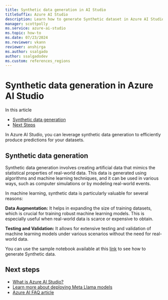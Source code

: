 ```yaml
---
title: Synthetic data generation in AI Studio
titleSuffix: Azure AI Studio
description: Learn how to generate Synthetic dataset in Azure AI Studio.
manager: scottpolly
ms.service: azure-ai-studio
ms.topic: how-to
ms.date: 07/23/2024
ms.reviewer: vkann
reviewer: anshirga
ms.author: ssalgado
author: ssalgadodev
ms.custom: references_regions
---
```


# Synthetic data generation in Azure AI Studio

In this article
  - [Synthetic data generation](#synthetic-data-generation)
  - [Next Steps](#next-steps)

In Azure AI Studio, you can leverage synthetic data generation to efficiently produce predictions for your datasets.

## Synthetic data generation

Synthetic data generation involves creating artificial data that mimics the statistical properties of real-world data. This data is generated using algorithms and machine learning techniques, and it can be used in various ways, such as computer simulations or by modeling real-world events.

In machine learning, synthetic data is particularly valuable for several reasons:

**Data Augmentation:** It helps in expanding the size of training datasets, which is crucial for training robust machine learning models. This is especially useful when real-world data is scarce or expensive to obtain.

**Testing and Validation:** It allows for extensive testing and validation of machine learning models under various scenarios without the need for real-world data.

You can use the sample notebook available at this [link](https://aka.ms/meta-llama-3.1-datagen) to see how to generate Synthetic data.

## Next steps
- [What is Azure AI Studio?](../what-is-ai-studio.md)
- [Learn more about deploying Meta Llama models](./deploy-models-llama.md)
- [Azure AI FAQ article](../faq.yml)